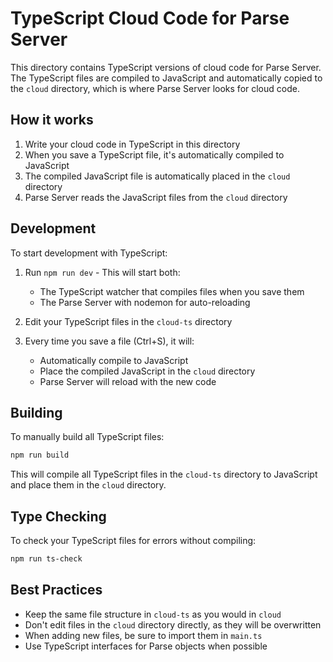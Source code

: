 # TypeScript Cloud Code for Parse Server

This directory contains TypeScript versions of cloud code for Parse Server. The TypeScript files are compiled to JavaScript and automatically copied to the `cloud` directory, which is where Parse Server looks for cloud code.

## How it works

1. Write your cloud code in TypeScript in this directory
2. When you save a TypeScript file, it's automatically compiled to JavaScript
3. The compiled JavaScript file is automatically placed in the `cloud` directory
4. Parse Server reads the JavaScript files from the `cloud` directory

## Development

To start development with TypeScript:

1. Run `npm run dev` - This will start both:
   - The TypeScript watcher that compiles files when you save them
   - The Parse Server with nodemon for auto-reloading

2. Edit your TypeScript files in the `cloud-ts` directory
3. Every time you save a file (Ctrl+S), it will:
   - Automatically compile to JavaScript
   - Place the compiled JavaScript in the `cloud` directory
   - Parse Server will reload with the new code

## Building

To manually build all TypeScript files:

```bash
npm run build
```

This will compile all TypeScript files in the `cloud-ts` directory to JavaScript and place them in the `cloud` directory.

## Type Checking

To check your TypeScript files for errors without compiling:

```bash
npm run ts-check
```

## Best Practices

- Keep the same file structure in `cloud-ts` as you would in `cloud`
- Don't edit files in the `cloud` directory directly, as they will be overwritten
- When adding new files, be sure to import them in `main.ts`
- Use TypeScript interfaces for Parse objects when possible 